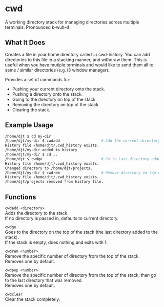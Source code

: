 # cwd
A working directory stack for managing directories across multiple terminals.
Pronounced k-wuh-d

## What It Does
Creates a file in your home directory called ~/.cwd-history.
You can add directories to this file in a stacking manner, and withdraw them.
This is useful when you have mutiple terminals and would like to send them all to same / similar directories (e.g. i3 window manager).

Provides a set of commands for:
- Pushing your current directory onto the stack.
- Pushing a directory onto the stack.
- Going to the directory on top of the stack.
- Removing the directory on top of the stack.
- Clearing the stack.

## Example Usage
```sh
/home/djt $ cd my-dir
/home/djt/my-dir $ cwdadd                   # Add the current directory to the stack
History file /home/djt/.cwd_history exists.
/home/djt/my-dir added to history
/home/djt/my-dir $ cd ..
/home/djt $ cwdgo                           # Go to last directory added to stack - /home/djt/my-dir
History file /home/djt/.cwd_history exists.
Changed directory to /home/djt/projects.
/home/djt/my-dir $ cwdrem                   # Remove directory on top of stack
History file /home/djt/.cwd_history exists.
/home/djt/projects removed from history file.
```

## Functions
`cwdadd <directory>`  
Adds the directory to the stack.  
If no directory is passed in, defaults to current directory.

`cwdgo`  
Goes to the directory on the top of the stack (the last directory added to the stack).  
If the stack is empty, does nothing and exits with 1.

`cwdrem <number>`  
Remove the specific number of directory from the top of the stack.  
Removes one by default.

`cwdpop <number>`  
Remove the specific number of directory from the top of the stack, then go to the last directory that was removed.  
Removes one by default.

`cwdclear`  
Clear the stack completely.
